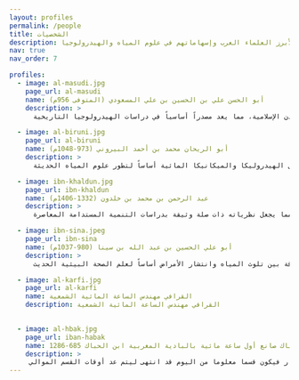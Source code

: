 ```yaml
---
layout: profiles
permalink: /people
title: الشخصيات 
description: دراسة تحليلية لأبرز العلماء العرب وإسهاماتهم في علوم المياه والهيدرولوجيا
nav: true
nav_order: 7

profiles:
  - image: al-masudi.jpg
    page_url: al-masudi
    name: أبو الحسن علي بن الحسين بن علي المسعودي (المتوفى 956م)
    description: >
      يُعد المسعودي من أبرز المؤرخين والجغرافيين في التاريخ الإسلامي، حيث قدم دراسات تحليلية شاملة حول الموارد المائية وأنظمة الري في العالم الإسلامي. تميزت أعماله بالمنهجية العلمية الدقيقة في توثيق المصادر المائية وتحليل أثرها على التطور الحضاري. قدم في كتابه "مروج الذهب ومعادن الجوهر" تحليلاً متعمقاً لأنظمة إدارة المياه في المدن الإسلامية، مما يعد مصدراً أساسياً في دراسات الهيدرولوجيا التاريخية.

  - image: al-biruni.jpg
    page_url: al-biruni
    name: أبو الريحان محمد بن أحمد البيروني (973-1048م)
    description: >
      يُعتبر البيروني رائداً في دراسات الهيدرولوجيا والجيولوجيا المائية، حيث قدم نظريات علمية متقدمة حول تكوين المياه الجوفية وحركتها. أسهمت دراساته التجريبية في تطوير فهم العلاقة بين المياه والظواهر الجيولوجية، كما قدم في كتابه "التفهيم" منهجية علمية لدراسة المياه وتأثيراتها على المناخ والتضاريس. تعد أبحاثه في مجال الهيدروليكا والميكانيكا المائية أساساً لتطور علوم المياه الحديثة.

  - image: ibn-khaldun.jpg
    page_url: ibn-khaldun
    name: عبد الرحمن بن محمد بن خلدون (1332-1406م)
    description: >
      قدم ابن خلدون في "المقدمة" تحليلاً اجتماعياً-اقتصادياً شاملاً لدور الموارد المائية في تطور المجتمعات. تميزت دراساته بالمنهجية التحليلية في دراسة العلاقة بين توفر المياه والتنمية الاجتماعية والاقتصادية. أسس لمفهوم الاستدامة المائية من خلال تحليله للعلاقة بين الموارد المائية والعمران البشري، مما يجعل نظرياته ذات صلة وثيقة بدراسات التنمية المستدامة المعاصرة.

  - image: ibn-sina.jpeg
    page_url: ibn-sina
    name: أبو علي الحسين بن عبد الله بن سينا (980-1037م)
    description: >
      قدم ابن سينا إسهامات جوهرية في فهم العلاقة بين المياه والصحة العامة، حيث طور نظريات علمية متقدمة حول تأثير جودة المياه على الصحة البشرية. في كتابه "القانون في الطب"، قدم تحليلاً منهجياً لخصائص المياه الصالحة للشرب وتأثيراتها الصحية. تعد دراساته حول العلاقة بين تلوث المياه وانتشار الأمراض أساساً لعلم الصحة البيئية الحديث.

  - image: al-karfi.jpg
    page_url: al-karfi
    name: القرافي مهندس الساعة المائية الشمعية
    description: القرافي مهندس الساعة المائية الشمعية
    

  - image: al-hbak.jpg
    page_url: iban-habak
    name: المعدل المغربي أبو عبد الله ابن الحباك صانع أول ساعة مائية بالبادية المغربية ابن الحباك 685-1286
    description: >
     توصل المعدل أبو عبد الله بن الحباك إلى صنع أول ساعة مائية تم وصف ساعته المائية التي صنعها في المصادر التاريخية، وركب الساعة بجامع القرويين بالبساطة في الصنع وطريقة العمل..فقد كان الماء محركا أساسيا لها من إناء الفخار إلى إناء النحاس، وأما تقنيات عمل الساعة فبسيطة أيضا، حيث الماء يتسرب في إناء النحاس الموضوع فوق بدن الفخار المملوء بالماء، بقدر معلوم من الثقب الموجود في قعر الإناء الذي يرفع منسوب الماء فيه مما يساعد المؤقت في تحديد الأوقات قياسا على الخطوط المعلمة داخل الإناء النحاسي، وبعد انتهاء امتلائه، يرد الماء إلى بدن الفخار فيكون قسما معلوما من اليوم قد انتهى ليتم عد أوقات القسم الموالي.
---
```

